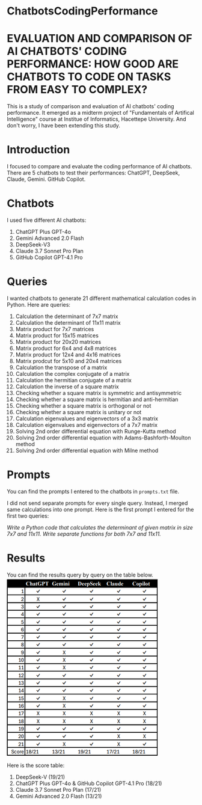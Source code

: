 # ChatbotsCodingPerformance
# EVALUATION AND COMPARISON OF AI CHATBOTS' CODING PERFORMANCE: HOW GOOD ARE CHATBOTS TO CODE ON TASKS FROM EASY TO COMPLEX?

This is a study of comparison and evaluation of AI chatbots' coding performance. It emerged as a midterm project of "Fundamentals of Artifical Intelligence" course at Institue of Informatics, Hacettepe University. And don't worry, I have been extending this study.

# Introduction

I focused to compare and evaluate the coding performance of AI chatbots. There are 5 chatbots to test their performances: ChatGPT, DeepSeek, Claude, Gemini. GitHub Copilot.

# Chatbots
I used five different AI chatbots:
1. ChatGPT Plus GPT-4o
2. Gemini Advanced 2.0 Flash
3. DeepSeek-V3
4. Claude 3.7 Sonnet Pro Plan
5. GitHub Copilot GPT-4.1 Pro

# Queries
I wanted chatbots to generate 21 different mathematical calculation codes in Python. Here are queries:
1. Calculation the determinant of 7x7 matrix
2. Calculation the determinant of 11x11 matrix
3. Matrix product for 7x7 matrices
4. Matrix product for 15x15 matrices
5. Matrix product for 20x20 matrices
6. Matrix product for 6x4 and 4x8 matrices
7. Matrix product for 12x4 and 4x16 matrices
8. Matrix prodcut for 5x10 and 20x4 matrices
9. Calculation the transpose of a matrix
10. Calculation the complex conjugate of a matrix
11. Calculation the hermitian conjugate of a matrix
12. Calculation the inverse of a square matrix
13. Checking whether a square matrix is symmetric and antisymmetric
14. Checking whether a square matrix is hermitian and anti-hermitian
15. Checking whether a square matrix is orthogonal or not
16. Checking whether a square matrix is unitary or not
17. Calculation eigenvalues and eigenvectors of a 3x3 matrix
18. Calculation eigenvalues and eigenvectors of a 7x7 matrix
19. Solving 2nd order differential equation with Runge-Kutta method
20. Solving 2nd order differential equation with Adams-Bashforth-Moulton method
21. Solving 2nd order differential equation with Milne method

# Prompts
You can find the prompts I entered to the chatbots in `prompts.txt` file.

I did not send separate prompts for every single query. Instead, I merged same calculations into one prompt. Here is the first prompt I entered for the first two queries:

<i>Write a Python code that calculates the determinant of given matrix in size 7x7 and 11x11. Write separate functions for both 7x7 and 11x11.</i>

# Results

You can find the results query by query on the table below.
![alt text](results_table.png)

Here is the score table:

1. DeepSeek-V (19/21)
2. ChatGPT Plus GPT-4o & GitHub Copilot GPT-4.1 Pro (18/21)
3. Claude 3.7 Sonnet Pro Plan (17/21)
4. Gemini Advanced 2.0 Flash (13/21)